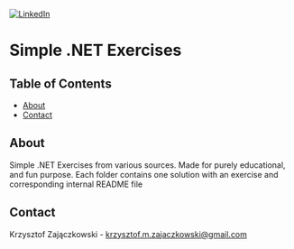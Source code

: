 [![LinkedIn][linkedin-shield]][linkedin-url]

# Simple .NET Exercises

## Table of Contents

* [About](#about)
* [Contact](#contact)

## About

Simple .NET Exercises from various sources. Made for purely educational, and fun purpose. Each folder contains one solution with an exercise and corresponding internal README file

## Contact
Krzysztof Zajączkowski - krzysztof.m.zajaczkowski@gmail.com

[linkedin-shield]: https://img.shields.io/badge/-LinkedIn-black.svg?style=flat-square&logo=linkedin&colorB=555
[linkedin-url]: https://www.linkedin.com/in/krzysztof-m-zajaczkowski/